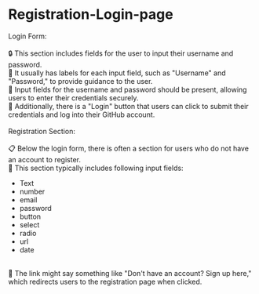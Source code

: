 # Registration-Login-page

Login Form:<br><br>
🔒 This section includes fields for the user to input their username and password.
<br>
📝 It usually has labels for each input field, such as "Username" and "Password," to provide guidance to the user.
<br>
🔑 Input fields for the username and password should be present, allowing users to enter their credentials securely.
<br>
🚀 Additionally, there is a "Login" button that users can click to submit their credentials and log into their GitHub account.
<br><br>
Registration Section:<br><br>
📋 Below the login form, there is often a section for users who do not have an account to register.
<br>
📧 This section typically includes following input fields:
- Text
- number
- email
- password
- button
- select
- radio
- url
- date
<br>
🔗 The link might say something like "Don't have an account? Sign up here," which redirects users to the registration page when clicked.
<br>
